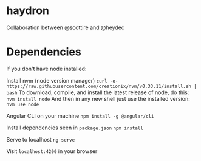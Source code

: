 # haydron
Collaboration between @scottire and @heydec 

# Dependencies

If you don't have node installed:

Install nvm (node version manager)
`curl -o- https://raw.githubusercontent.com/creationix/nvm/v0.33.11/install.sh | bash`
To download, compile, and install the latest release of node, do this:
`nvm install node`
And then in any new shell just use the installed version:
`nvm use node`

Angular CLI on your machine
`npm install -g @angular/cli`

Install dependencies seen in `package.json`
`npm install`

Serve to localhost
`ng serve`

Visit `localhost:4200` in your browser
